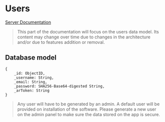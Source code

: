 # Users

[Server Documentation](../server.md)


> This part of the documentation will focus on the users data model. Its content may change over time due to changes in the architecture and/or due to features addition or removal.

## Database model

```
{
    _id: ObjectID,
    _username: String,
    _email: String,
    _password: SHA256-Base64-digested String,
    _arToken: String
}
```

> Any user will have to be generated by an admin. A default user will be provided on installation of the software. Please generate a new user on the admin panel to make sure the data stored on the app is secure.